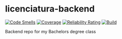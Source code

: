 # licenciatura-backend
[![Code Smells](https://sonarcloud.io/api/project_badges/measure?project=kebblar_licenciatura-backend&metric=code_smells)](https://sonarcloud.io/summary/new_code?id=kebblar_licenciatura-backend)
[![Coverage](https://sonarcloud.io/api/project_badges/measure?project=kebblar_licenciatura-backend&metric=coverage)](https://sonarcloud.io/summary/new_code?id=kebblar_licenciatura-backend)
[![Reliability Rating](https://sonarcloud.io/api/project_badges/measure?project=kebblar_licenciatura-backend&metric=reliability_rating)](https://sonarcloud.io/summary/new_code?id=kebblar_licenciatura-backend)
[![Build](https://github.com/kebblar/licenciatura-backend/actions/workflows/build.yml/badge.svg?branch=develop)](https://github.com/kebblar/licenciatura-backend/actions/workflows/build.yml)


Backend repo for my Bachelors degree class
